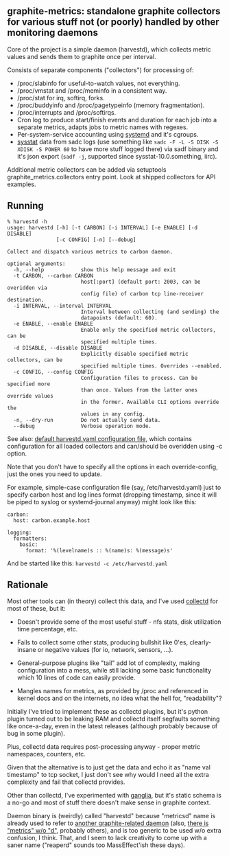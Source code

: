 graphite-metrics: standalone graphite collectors for various stuff not (or poorly) handled by other monitoring daemons
--------------------

Core of the project is a simple daemon (harvestd), which collects metric values
and sends them to graphite once per interval.

Consists of separate components ("collectors") for processing of:

* /proc/slabinfo for useful-to-watch values, not everything.
* /proc/vmstat and /proc/meminfo in a consistent way.
* /proc/stat for irq, softirq, forks.
* /proc/buddyinfo and /proc/pagetypeinfo (memory fragmentation).
* /proc/interrupts and /proc/softirqs.
* Cron log to produce start/finish events and duration for each job into a
	separate metrics, adapts jobs to metric names with regexes.
* Per-system-service accounting using
	[systemd](http://www.freedesktop.org/wiki/Software/systemd) and it's cgroups.
* [sysstat](http://sebastien.godard.pagesperso-orange.fr/) data from sadc logs
	(use something like `sadc -F -L -S DISK -S XDISK -S POWER 60` to have more
	stuff logged there) via sadf binary and it's json export (`sadf -j`, supported
	since sysstat-10.0.something, iirc).

Additional metric collectors can be added via setuptools
graphite_metrics.collectors entry point.
Look at shipped collectors for API examples.


Running
--------------------

	% harvestd -h
	usage: harvestd [-h] [-t CARBON] [-i INTERVAL] [-e ENABLE] [-d DISABLE]
	                [-c CONFIG] [-n] [--debug]

	Collect and dispatch various metrics to carbon daemon.

	optional arguments:
	  -h, --help            show this help message and exit
	  -t CARBON, --carbon CARBON
	                        host[:port] (default port: 2003, can be overidden via
	                        config file) of carbon tcp line-receiver destination.
	  -i INTERVAL, --interval INTERVAL
	                        Interval between collecting (and sending) the
	                        datapoints (default: 60).
	  -e ENABLE, --enable ENABLE
	                        Enable only the specified metric collectors, can be
	                        specified multiple times.
	  -d DISABLE, --disable DISABLE
	                        Explicitly disable specified metric collectors, can be
	                        specified multiple times. Overrides --enabled.
	  -c CONFIG, --config CONFIG
	                        Configuration files to process. Can be specified more
	                        than once. Values from the latter ones override values
	                        in the former. Available CLI options override the
	                        values in any config.
	  -n, --dry-run         Do not actually send data.
	  --debug               Verbose operation mode.

See also: [default harvestd.yaml configuration
file](https://github.com/mk-fg/graphite-metrics/blob/master/graphite_metrics/harvestd.yaml),
which contains configuration for all loaded collectors and can/should be
overidden using -c option.

Note that you don't have to specify all the options in each override-config,
just the ones you need to update.

For example, simple-case configuration file (say, /etc/harvestd.yaml) just to
specify carbon host and log lines format (dropping timestamp, since it will be
piped to syslog or systemd-journal anyway) might look like this:

	carbon:
	  host: carbon.example.host

	logging:
	  formatters:
	    basic:
	      format: '%(levelname)s :: %(name)s: %(message)s'

And be started like this: `harvestd -c /etc/harvestd.yaml`


Rationale
--------------------

Most other tools can (in theory) collect this data, and I've used
[collectd](http://collectd.org) for most of these, but it:

* Doesn't provide some of the most useful stuff - nfs stats, disk utilization
	time percentage, etc.

* Fails to collect some other stats, producing bullshit like 0'es,
	clearly-insane or negative values (for io, network, sensors, ...).

* General-purpose plugins like "tail" add lot of complexity, making
	configuration into a mess, while still lacking some basic functionality which
	10 lines of code can easily provide.

* Mangles names for metrics, as provided by /proc and referenced in kernel docs
	and on the internets, no idea what the hell for, "readability"?

Initially I've tried to implement these as collectd plugins, but it's python
plugin turned out to be leaking RAM and collectd itself segfaults something like
once-a-day, even in the latest releases (although probably because of bug in
some plugin).

Plus, collectd data requires post-processing anyway - proper metric namespaces,
counters, etc.

Given that the alternative is to just get the data and echo it as "name val
timestamp" to tcp socket, I just don't see why would I need all the extra
complexity and fail that collectd provides.

Other than collectd, I've experimented with
[ganglia](http://ganglia.sourceforge.net/), but it's static schema is a no-go
and most of stuff there doesn't make sense in graphite context.

Daemon binary is (weirdly) called "harvestd" because "metricsd" name is already
used to refer to [another graphite-related
daemon](https://github.com/kpumuk/metricsd) (also, [there is "metrics" w/o
"d"](https://github.com/codahale/metrics), probably others), and is too generic
to be used w/o extra confusion, I think.
That, and I seem to lack creativity to come up with a saner name ("reaperd"
sounds too MassEffect'ish these days).
